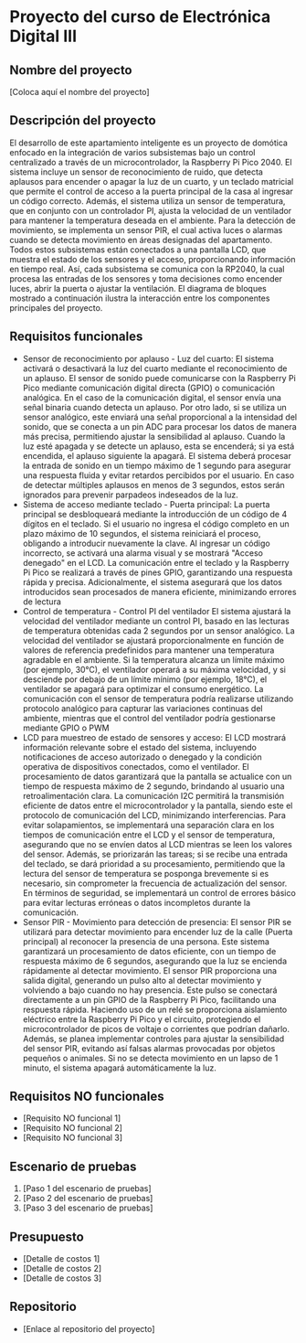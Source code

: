 # Proyecto del curso de Electrónica Digital III

## Nombre del proyecto
[Coloca aquí el nombre del proyecto]

## Descripción del proyecto
El desarrollo de este apartamiento inteligente es un proyecto de domótica enfocado en la integración de varios subsistemas bajo un control centralizado a través de un microcontrolador, la Raspberry Pi Pico 2040. 
El sistema incluye un sensor de reconocimiento de ruido, que detecta aplausos para encender o apagar la luz de un cuarto, y un teclado matricial que permite el control de acceso a la puerta principal de la casa al ingresar un código correcto. 
Además, el sistema utiliza un sensor de temperatura, que en conjunto con un controlador PI, ajusta la velocidad de un ventilador para mantener la temperatura deseada en el ambiente. 
Para la detección de movimiento, se implementa un sensor PIR, el cual activa luces o alarmas cuando se detecta movimiento en áreas designadas del apartamento. 
Todos estos subsistemas están conectados a una pantalla LCD, que muestra el estado de los sensores y el acceso, proporcionando información en tiempo real.
Así, cada subsistema se comunica con la RP2040, la cual procesa las entradas de los sensores y toma decisiones como encender luces, abrir la puerta o ajustar la ventilación. 
El diagrama de bloques mostrado a continuación ilustra la interacción entre los componentes principales del proyecto.


## Requisitos funcionales
- Sensor de reconocimiento por aplauso - Luz del cuarto:
El sistema activará o desactivará la luz del cuarto mediante el reconocimiento de un aplauso. El sensor de sonido puede comunicarse con la Raspberry Pi Pico mediante comunicación digital directa (GPIO) o comunicación analógica. En el caso de la comunicación digital, el sensor envía una señal binaria cuando detecta un aplauso. Por otro lado, si se utiliza un sensor analógico, este enviará una señal proporcional a la intensidad del sonido, que se conecta a un pin ADC para procesar los datos de manera más precisa, permitiendo ajustar la sensibilidad al aplauso. Cuando la luz esté apagada y se detecte un aplauso, esta se encenderá; si ya está encendida, el aplauso siguiente la apagará. El sistema deberá procesar la entrada de sonido en un tiempo máximo de 1 segundo para asegurar una respuesta fluida y evitar retardos percibidos por el usuario. En caso de detectar múltiples aplausos en menos de 3 segundos, estos serán ignorados para prevenir parpadeos indeseados de la luz.
- Sistema de acceso mediante teclado - Puerta principal:
La puerta principal se desbloqueará mediante la introducción de un código de 4 dígitos en el teclado. Si el usuario no ingresa el código completo en un plazo máximo de 10 segundos, el sistema reiniciará el proceso, obligando a introducir nuevamente la clave. Al ingresar un código incorrecto, se activará una alarma visual y se mostrará "Acceso denegado" en el LCD. La comunicación entre el teclado y la Raspberry Pi Pico se realizará a través de pines GPIO, garantizando una respuesta rápida y precisa. Adicionalmente, el sistema asegurará que los datos introducidos sean procesados de manera eficiente, minimizando errores de lectura
- Control de temperatura - Control PI del ventilador
El sistema ajustará la velocidad del ventilador mediante un control PI, basado en las lecturas de temperatura obtenidas cada 2 segundos por un sensor analógico. La velocidad del ventilador se ajustará proporcionalmente en función de valores de referencia predefinidos para mantener una temperatura agradable en el ambiente. Si la temperatura alcanza un límite máximo (por ejemplo, 30°C), el ventilador operará a su máxima velocidad, y si desciende por debajo de un límite mínimo (por ejemplo, 18°C), el ventilador se apagará para optimizar el consumo energético. La comunicación con el sensor de temperatura podría realizarse utilizando protocolo analógico para capturar las variaciones continuas del ambiente, mientras que el control del ventilador podría gestionarse mediante GPIO o PWM
- LCD para muestreo de estado de sensores y acceso:
El LCD mostrará información relevante sobre el estado del sistema, incluyendo notificaciones de acceso autorizado o denegado y la condición operativa de dispositivos conectados, como el ventilador. El procesamiento de datos garantizará que la pantalla se actualice con un tiempo de respuesta máximo de 2 segundo, brindando al usuario una retroalimentación clara. La comunicación I2C permitirá la transmisión eficiente de datos entre el microcontrolador y la pantalla, siendo este el protocolo de comunicación del LCD, minimizando interferencias. Para evitar solapamientos, se implementará una separación clara en los tiempos de comunicación entre el LCD y el sensor de temperatura, asegurando que no se envíen datos al LCD mientras se leen los valores del sensor. Además, se priorizarán las tareas; si se recibe una entrada del teclado, se dará prioridad a su procesamiento, permitiendo que la lectura del sensor de temperatura se posponga brevemente si es necesario, sin comprometer la frecuencia de actualización del sensor. En términos de seguridad, se implementará un control de errores básico para evitar lecturas erróneas o datos incompletos durante la comunicación.
- Sensor PIR - Movimiento para detección de presencia:
El sensor PIR se utilizará para detectar movimiento para encender luz de la calle (Puerta principal) al reconocer la presencia de una persona. Este sistema garantizará un procesamiento de datos eficiente, con un tiempo de respuesta máximo de 6 segundos, asegurando que la luz se encienda rápidamente al detectar movimiento. El sensor PIR proporciona una salida digital, generando un pulso alto al detectar movimiento y volviendo a bajo cuando no hay presencia. Este pulso se conectará directamente a un pin GPIO de la Raspberry Pi Pico, facilitando una respuesta rápida. Haciendo uso de un relé se proporciona aislamiento eléctrico entre la Raspberry Pi Pico y el circuito, protegiendo el microcontrolador de picos de voltaje o corrientes que podrían dañarlo. Además, se planea implementar controles para ajustar la sensibilidad del sensor PIR, evitando así falsas alarmas provocadas por objetos pequeños o animales. Si no se detecta movimiento en un lapso de 1 minuto, el sistema apagará automáticamente la luz.


## Requisitos NO funcionales
- [Requisito NO funcional 1]
- [Requisito NO funcional 2]
- [Requisito NO funcional 3]

## Escenario de pruebas
1. [Paso 1 del escenario de pruebas]
2. [Paso 2 del escenario de pruebas]
3. [Paso 3 del escenario de pruebas]

## Presupuesto
- [Detalle de costos 1]
- [Detalle de costos 2]
- [Detalle de costos 3]

## Repositorio
- [Enlace al repositorio del proyecto]
